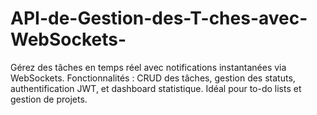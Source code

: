 # API-de-Gestion-des-T-ches-avec-WebSockets-
Gérez des tâches en temps réel avec notifications instantanées via WebSockets. Fonctionnalités : CRUD des tâches, gestion des statuts, authentification JWT, et dashboard statistique. Idéal pour to-do lists et gestion de projets.
